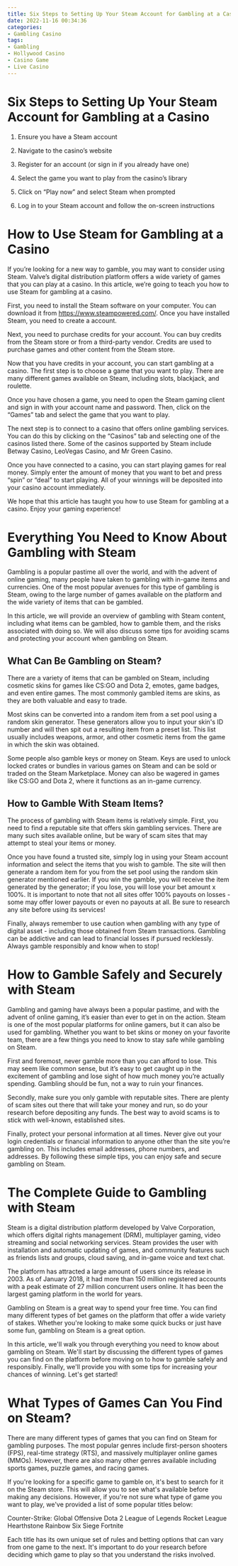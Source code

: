 ```yaml
---
title: Six Steps to Setting Up Your Steam Account for Gambling at a Casino
date: 2022-11-16 00:34:36
categories:
- Gambling Casino
tags:
- Gambling
- Hollywood Casino
- Casino Game
- Live Casino
---
```



#  Six Steps to Setting Up Your Steam Account for Gambling at a Casino

1. Ensure you have a Steam account

2. Navigate to the casino’s website
3. Register for an account (or sign in if you already have one)
4. Select the game you want to play from the casino’s library
5. Click on “Play now” and select Steam when prompted
6. Log in to your Steam account and follow the on-screen instructions

#  How to Use Steam for Gambling at a Casino

If you’re looking for a new way to gamble, you may want to consider using Steam. Valve’s digital distribution platform offers a wide variety of games that you can play at a casino. In this article, we’re going to teach you how to use Steam for gambling at a casino.

First, you need to install the Steam software on your computer. You can download it from https://www.steampowered.com/. Once you have installed Steam, you need to create a account.

Next, you need to purchase credits for your account. You can buy credits from the Steam store or from a third-party vendor. Credits are used to purchase games and other content from the Steam store.

Now that you have credits in your account, you can start gambling at a casino. The first step is to choose a game that you want to play. There are many different games available on Steam, including slots, blackjack, and roulette.

Once you have chosen a game, you need to open the Steam gaming client and sign in with your account name and password. Then, click on the “Games” tab and select the game that you want to play.

The next step is to connect to a casino that offers online gambling services. You can do this by clicking on the “Casinos” tab and selecting one of the casinos listed there. Some of the casinos supported by Steam include Betway Casino, LeoVegas Casino, and Mr Green Casino.

Once you have connected to a casino, you can start playing games for real money. Simply enter the amount of money that you want to bet and press “spin” or “deal” to start playing. All of your winnings will be deposited into your casino account immediately.

We hope that this article has taught you how to use Steam for gambling at a casino. Enjoy your gaming experience!

#  Everything You Need to Know About Gambling with Steam

Gambling is a popular pastime all over the world, and with the advent of online gaming, many people have taken to gambling with in-game items and currencies. One of the most popular avenues for this type of gambling is Steam, owing to the large number of games available on the platform and the wide variety of items that can be gambled.

In this article, we will provide an overview of gambling with Steam content, including what items can be gambled, how to gamble them, and the risks associated with doing so. We will also discuss some tips for avoiding scams and protecting your account when gambling on Steam.

## What Can Be Gambling on Steam?

There are a variety of items that can be gambled on Steam, including cosmetic skins for games like CS:GO and Dota 2, emotes, game badges, and even entire games. The most commonly gambled items are skins, as they are both valuable and easy to trade.

Most skins can be converted into a random item from a set pool using a random skin generator. These generators allow you to input your skin's ID number and will then spit out a resulting item from a preset list. This list usually includes weapons, armor, and other cosmetic items from the game in which the skin was obtained.

Some people also gamble keys or money on Steam. Keys are used to unlock locked crates or bundles in various games on Steam and can be sold or traded on the Steam Marketplace. Money can also be wagered in games like CS:GO and Dota 2, where it functions as an in-game currency.

## How to Gamble With Steam Items?

The process of gambling with Steam items is relatively simple. First, you need to find a reputable site that offers skin gambling services. There are many such sites available online, but be wary of scam sites that may attempt to steal your items or money.

Once you have found a trusted site, simply log in using your Steam account information and select the items that you wish to gamble. The site will then generate a random item for you from the set pool using the random skin generator mentioned earlier. If you win the gamble, you will receive the item generated by the generator; if you lose, you will lose your bet amount x 100%. It is important to note that not all sites offer 100% payouts on losses - some may offer lower payouts or even no payouts at all. Be sure to research any site before using its services!

Finally, always remember to use caution when gambling with any type of digital asset - including those obtained from Steam transactions. Gambling can be addictive and can lead to financial losses if pursued recklessly. Always gamble responsibly and know when to stop!

#  How to Gamble Safely and Securely with Steam 

Gambling and gaming have always been a popular pastime, and with the advent of online gaming, it’s easier than ever to get in on the action. Steam is one of the most popular platforms for online gamers, but it can also be used for gambling. Whether you want to bet skins or money on your favorite team, there are a few things you need to know to stay safe while gambling on Steam.

First and foremost, never gamble more than you can afford to lose. This may seem like common sense, but it’s easy to get caught up in the excitement of gambling and lose sight of how much money you’re actually spending. Gambling should be fun, not a way to ruin your finances.

Secondly, make sure you only gamble with reputable sites. There are plenty of scam sites out there that will take your money and run, so do your research before depositing any funds. The best way to avoid scams is to stick with well-known, established sites.

Finally, protect your personal information at all times. Never give out your login credentials or financial information to anyone other than the site you’re gambling on. This includes email addresses, phone numbers, and addresses. By following these simple tips, you can enjoy safe and secure gambling on Steam.

#  The Complete Guide to Gambling with Steam

Steam is a digital distribution platform developed by Valve Corporation, which offers digital rights management (DRM), multiplayer gaming, video streaming and social networking services. Steam provides the user with installation and automatic updating of games, and community features such as friends lists and groups, cloud saving, and in-game voice and text chat.

The platform has attracted a large amount of users since its release in 2003. As of January 2018, it had more than 150 million registered accounts with a peak estimate of 27 million concurrent users online. It has been the largest gaming platform in the world for years.

Gambling on Steam is a great way to spend your free time. You can find many different types of bet games on the platform that offer a wide variety of stakes. Whether you're looking to make some quick bucks or just have some fun, gambling on Steam is a great option.

In this article, we'll walk you through everything you need to know about gambling on Steam. We'll start by discussing the different types of games you can find on the platform before moving on to how to gamble safely and responsibly. Finally, we'll provide you with some tips for increasing your chances of winning. Let's get started!

# What Types of Games Can You Find on Steam?

There are many different types of games that you can find on Steam for gambling purposes. The most popular genres include first-person shooters (FPS), real-time strategy (RTS), and massively multiplayer online games (MMOs). However, there are also many other genres available including sports games, puzzle games, and racing games.

If you're looking for a specific game to gamble on, it's best to search for it on the Steam store. This will allow you to see what's available before making any decisions. However, if you're not sure what type of game you want to play, we've provided a list of some popular titles below:

 Counter-Strike: Global Offensive 
Dota 2 
League of Legends 
Rocket League 
Hearthstone 
Rainbow Six Siege 
Fortnite 


Each title has its own unique set of rules and betting options that can vary from one game to the next. It's important to do your research before deciding which game to play so that you understand the risks involved.